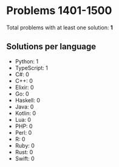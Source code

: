 # Problems 1401-1500

Total problems with at least one solution: **1**

## Solutions per language

- Python: 1
- TypeScript: 1
- C#: 0
- C++: 0
- Elixir: 0
- Go: 0
- Haskell: 0
- Java: 0
- Kotlin: 0
- Lua: 0
- PHP: 0
- Perl: 0
- R: 0
- Ruby: 0
- Rust: 0
- Swift: 0
